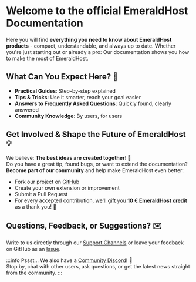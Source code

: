 # Welcome to the official EmeraldHost Documentation

Here you will find **everything you need to know about EmeraldHost products** - compact, understandable, and always up to date. Whether you're just starting out or already a pro: Our documentation shows you how to make the most of EmeraldHost.

## What Can You Expect Here? 🚀

- **Practical Guides**: Step-by-step explained
- **Tips & Tricks**: Use it smarter, reach your goal easier
- **Answers to Frequently Asked Questions**: Quickly found, clearly answered
- **Community Knowledge**: By users, for users

## Get Involved & Shape the Future of EmeraldHost 💡

We believe: **The best ideas are created together**! 🙋  
Do you have a great tip, found bugs, or want to extend the documentation? **Become part of our community** and help make EmeraldHost even better:

- Fork our project on [GitHub](https://github.com/emeraldhost/documentation)
- Create your own extension or improvement
- Submit a Pull Request
- For every accepted contribution, <ins>we'll gift you <b>10 € EmeraldHost credit</b></ins> as a thank you! 🤝

## Questions, Feedback, or Suggestions? ✉️

Write to us directly through our [Support Channels](https://emeraldhost.de/en/support) or leave your feedback on GitHub as an [Issue](https://github.com/emeraldhost/documentation/issues).

:::info Pssst... We also have a [Community Discord](https://discord.emeraldhost.de/)! 🤫  
Stop by, chat with other users, ask questions, or get the latest news straight from the community.
:::
